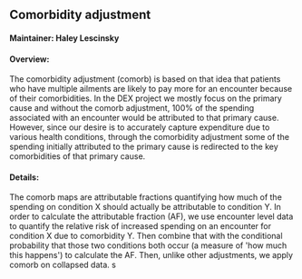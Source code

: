 ## Comorbidity adjustment


#### Maintainer: Haley Lescinsky

#### Overview:
The comorbidity adjustment (comorb) is based on that idea that patients who have multiple ailments are likely to pay more for an encounter because of their comorbidities. In the DEX project we mostly focus on the primary cause and without the comorb adjustment, 100% of the spending associated with an encounter would be attributed to that primary cause. However, since our desire is to accurately capture expenditure due to various health conditions, through the comorbidity adjustment some of the spending initially attributed to the primary cause is redirected to the key comorbidities of that primary cause. 

#### Details:
The comorb maps are attributable fractions quantifying how much of the spending on condition X should actually be attributable to condition Y. In order to calculate the attributable fraction (AF), we use encounter level data to quantify the relative risk of increased spending on an encounter for condition X due to comorbidity Y. Then combine that with the conditional probability that those two conditions both occur (a measure of 'how much this happens') to calculate the AF. Then, unlike other adjustments, we apply comorb on collapsed data. s